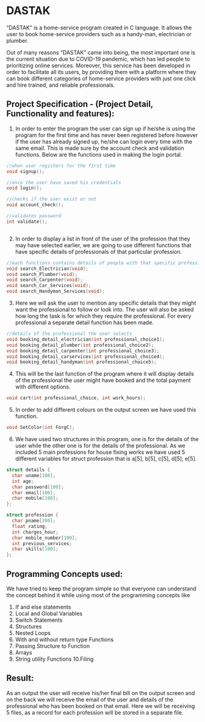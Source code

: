 # DASTAK
“DASTAK” is a home-service program created in C language. It allows the user to book home-service providers such as a handy-man, electrician or plumber.

Out of many reasons “DASTAK” came into being, the most important one is the current situation due to COVID-19 pandemic, which has led people to prioritizing online services. Moreover, this service has been developed in order to facilitate all its users, by providing them with a platform where they can book different categories of home-service providers with just one click and hire trained, and reliable professionals.

## Project Specification - (Project Detail, Functionality and features):

1. In order to enter the program the user can sign up if he/she is using the program for the first time and has never been registered before however if the user has already signed up, he/she can login every time with the same email. This is made sure by the account check and validation functions.
Below are the functions used in making the login portal.

```cpp
//when user registers for the first time
void signup();

//once the user have saved his credentials
void login();

//checks if the user exist or not
void account_check();

//validates password
int validate();
```
![]()

2. In order to display a list in front of the user of the profession that they may have selected earlier, we are going to use different functions that have specific details of professionals of that particular profession.

```cpp
//each functions contains details of people with that specific profession
void search_Electrician(void);
void search_Plumber(void);
void search_Carpenter(void);
void search_Car_Services(void);
void search_Handyman_Services(void);
```
    
3. Here we will ask the user to mention any specific details that they might want the professional to follow or look into. The user will also be asked how long the task is for which they require the professional.
For every professional a separate detail function has been made.

```cpp
//details of the professional the user selects
void booking_detail_electrician(int professional_choice1);
void booking_detail_plumber(int professional_choice2);
void booking_detail_carpenter(int professional_choice3);
void booking_detail_carservices(int professional_choice4);
void booking_detail_handyman(int professional_choice5);
```
    
4. This will be the last function of the program where it will display details of the professional the user might have booked and the total payment with different options.

```cpp
void cart(int professional_choice, int work_hours);
```
    
5. In order to add different colours on the output screen we have used this function.

```cpp
void SetColor(int ForgC);
```

6. We have used two structures in this program, one is for the details of the user while the other one is for the details of the professional. As we included 5 main professions for house fixing works we have used 5 different variables for struct profession that is a[5], b[5], c[5], d[5], e[5].

```cpp
struct details {
  char uname[100];
  int age;
  char password[100];
  char email[100];
  char mobile[100];
};

struct profession {
  char pname[100];
  float rating;
  int charges_hour;
  char mobile_number[100];
  int previous_services;
  char skills[100];
};
```
     
## Programming Concepts used:
 We have tried to keep the program simple so that everyone can understand the concept behind it while using most of the programming concepts like
1. If and else statements
2. Local and Global Variables
3. Switch Statements
4. Structures
5. Nested Loops
6. With and without return type Functions
7. Passing Structure to Function
8. Arrays
9. String utility Functions
10.Filing

## Result:
As an output the user will receive his/her final bill on the output screen and on the back we will receive the email of the user and details of the professional who has been booked on that email. Here we will be receiving 5 files, as a record for each profession will be stored in a separate file.

